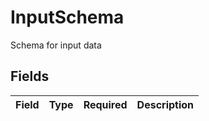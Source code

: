 # InputSchema

Schema for input data


## Fields

| Field       | Type        | Required    | Description |
| ----------- | ----------- | ----------- | ----------- |